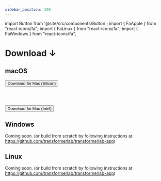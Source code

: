 ```yaml
---
sidebar_position: 200
---
```


import Button from '@site/src/components/Button';
import { FaApple } from "react-icons/fa";
import { FaLinux } from "react-icons/fa";
import { FaWindows } from "react-icons/fa";

# Download ↓

## <FaApple /> macOS

<a href="https://github.com/transformerlab/transformerlab-app/releases/download/v0.2.1/Transformer-Lab-0.2.2-arm64.dmg">
  <Button>Download for <FaApple /> Mac (Silicon)</Button>
  </a>

<br/><br/>

<a href="https://github.com/transformerlab/transformerlab-app/releases/download/v0.2.1/Transformer-Lab-0.2.2.dmg">
  <Button>Download for <FaApple /> Mac (Intel)</Button>
  </a>

## <FaWindows/> Windows

Coming soon. (or build from scratch by following instructions at https://github.com/transformerlab/transformerlab-app)

## <FaLinux/> Linux

Coming soon. (or build from scratch by following instructions at https://github.com/transformerlab/transformerlab-app)

